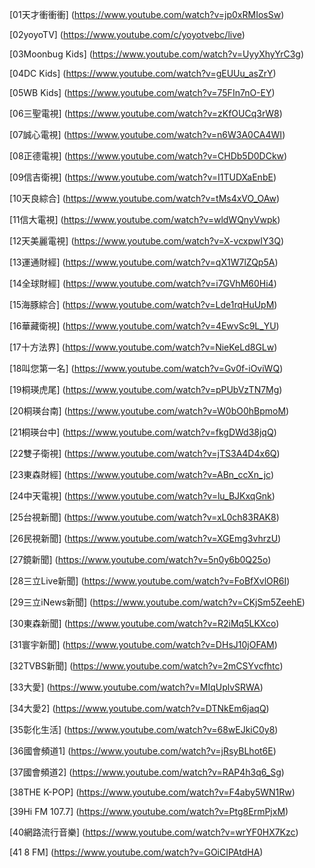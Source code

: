 [01天才衝衝衝]
(https://www.youtube.com/watch?v=jp0xRMIosSw)

[02yoyoTV]
(https://www.youtube.com/c/yoyotvebc/live)

[03Moonbug Kids]
(https://www.youtube.com/watch?v=UyyXhyYrC3g)

[04DC Kids]
(https://www.youtube.com/watch?v=gEUUu_asZrY)

[05WB Kids]
(https://www.youtube.com/watch?v=75FIn7nO-EY)

[06三聖電視]
(https://www.youtube.com/watch?v=zKfOUCq3rW8)

[07誠心電視]
(https://www.youtube.com/watch?v=n6W3A0CA4WI)

[08正德電視]
(https://www.youtube.com/watch?v=CHDb5D0DCkw)

[09信吉衛視]
(https://www.youtube.com/watch?v=I1TUDXaEnbE)

[10天良綜合]
(https://www.youtube.com/watch?v=tMs4xVO_OAw)

[11信大電視]
(https://www.youtube.com/watch?v=wldWQnyVwpk)

[12天美麗電視]
(https://www.youtube.com/watch?v=X-vcxpwIY3Q)

[13運通財經]
(https://www.youtube.com/watch?v=qX1W7lZQp5A)

[14全球財經]
(https://www.youtube.com/watch?v=i7GVhM60Hi4)

[15海豚綜合]
(https://www.youtube.com/watch?v=Lde1rqHuUpM)

[16華藏衛視]
(https://www.youtube.com/watch?v=4EwvSc9L_YU)

[17十方法界]
(https://www.youtube.com/watch?v=NieKeLd8GLw)

[18叫您第一名]
(https://www.youtube.com/watch?v=Gv0f-iOviWQ)

[19桐瑛虎尾]
(https://www.youtube.com/watch?v=pPUbVzTN7Mg)

[20桐瑛台南]
(https://www.youtube.com/watch?v=W0bO0hBpmoM)

[21桐瑛台中]
(https://www.youtube.com/watch?v=fkgDWd38jqQ)

[22雙子衛視]
(https://www.youtube.com/watch?v=jTS3A4D4x6Q)

[23東森財經]
(https://www.youtube.com/watch?v=ABn_ccXn_jc)

[24中天電視]
(https://www.youtube.com/watch?v=lu_BJKxqGnk)

[25台視新聞]
(https://www.youtube.com/watch?v=xL0ch83RAK8)

[26民視新聞]
(https://www.youtube.com/watch?v=XGEmg3vhrzU)

[27鏡新聞]
(https://www.youtube.com/watch?v=5n0y6b0Q25o)

[28三立Live新聞]
(https://www.youtube.com/watch?v=FoBfXvlOR6I)

[29三立iNews新聞]
(https://www.youtube.com/watch?v=CKjSm5ZeehE)

[30東森新聞]
(https://www.youtube.com/watch?v=R2iMq5LKXco)

[31寰宇新聞]
(https://www.youtube.com/watch?v=DHsJ10jOFAM)

[32TVBS新聞]
(https://www.youtube.com/watch?v=2mCSYvcfhtc)

[33大愛]
(https://www.youtube.com/watch?v=MIqUplvSRWA)

[34大愛2]
(https://www.youtube.com/watch?v=DTNkEm6jaqQ)

[35彰化生活]
(https://www.youtube.com/watch?v=68wEJkiC0y8)

[36國會頻道1]
(https://www.youtube.com/watch?v=jRsyBLhot6E)

[37國會頻道2]
(https://www.youtube.com/watch?v=RAP4h3q6_Sg)

[38THE K-POP]
(https://www.youtube.com/watch?v=F4aby5WN1Rw)

[39Hi FM 107.7]
(https://www.youtube.com/watch?v=Ptg8ErmPjxM)

[40網路流行音樂]
(https://www.youtube.com/watch?v=wrYF0HX7Kzc)

[41 8 FM]
(https://www.youtube.com/watch?v=GOiCIPAtdHA)

